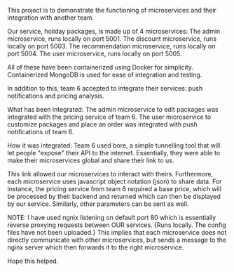This project is to demonstrate the functioning of microservices and their integration with another team.

Our service, holiday packages, is made up of 4 microservices:
The admin microservice, runs locally on port 5001.
The discount microservice, runs locally on port 5003.
The recommendation microservice, runs locally on port 5004.
The user microservice, runs locally on port 5005.

All of these have been containerized using Docker for simplicity. Containerized MongoDB is used for ease of integration and testing.

In addition to this, team 6 accepted to integrate their services: push notifications and pricing analysis. 

What has been integrated:
The admin microservice to edit packages was integrated with the pricing service of team 6.
The user microservice to customize packages and place an order was integrated with push notifications of team 6.

How it was integrated:
Team 6 used bore, a simple tunnelling tool that will let people "expose" their API to the internet. 
Essentially, they were able to make their microservices global and share their link to us.

This link allowed our microservices to interact with theirs. 
Furthermore, each microservice uses javascript object notation (json) to share data.
For instance, the pricing service from team 6 required a base price, which will be processed by their backend and returned which can then be displayed by our service.
Similarly, other parameters can be sent as well.

NOTE:
I have used ngnix listening on default port 80 which is essentially reverse proxying requests between OUR services. 
{Runs locally. The config files have not been uploaded.}
This implies that each microservice does not directly communicate with other microservices, but sends a message to the nginx server which then forwards it to the right microservice.

Hope this helped.
